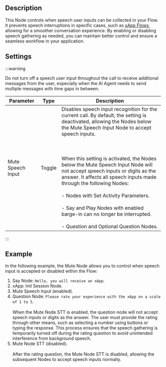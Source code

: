 

## Description
<div class="divider"></div>

This Node controls when speech user inputs can be collected in your Flow.
It prevents speech interruptions in specific cases, such as [xApp Flows](https://docs.cognigy.com/ai/resource/node-reference/xApp/overview/), allowing for a smoother conversation experience.
By enabling or disabling speech gathering as needed,
you can maintain better control and ensure a seamless workflow in your application.

## Settings

:::warning

  Do not turn off a speech user input throughout the call to receive additional messages from the user, especially when the AI Agent needs to send multiple messages with time gaps in between.  

  | Parameter         | Type   | Description                                                                                                                                                                                                                                                                                                                                                                                                                                                                                                                                                                          |
  |-------------------|--------|--------------------------------------------------------------------------------------------------------------------------------------------------------------------------------------------------------------------------------------------------------------------------------------------------------------------------------------------------------------------------------------------------------------------------------------------------------------------------------------------------------------------------------------------------------------------------------------|
  | Mute Speech Input | Toggle | Disables speech input recognition for the current call. By default, the setting is deactivated, allowing the Nodes below the Mute Speech Input Node to accept speech inputs. <br></br><br></br> When this setting is activated, the Nodes below the Mute Speech Input Node will not accept speech inputs or digits as the answer.  It affects all speech inputs made through the following Nodes:<br></br> - Nodes with Set Activity Parameters. <br></br> - Say and Play Nodes with enabled barge-in can no longer be interrupted.<br></br> - Question and Optional Question Nodes. |

:::

## Example

In the following example, the Mute Node allows you to control when speech input is accepted or disabled within the Flow:

1. Say Node: `Hello, you will receive an xApp`.
2. xApp: Init Session Node.
3. Mute Speech Input (enabled).
4. Question Node: `Please rate your experience with the xApp on a scale of 1 to 5`.<br></br>When the Mute Node STT is enabled, the question node will not accept speech inputs or digits as the answer. The user must provide the rating through other means, such as selecting a number using buttons or typing the response. This process ensures that the speech gathering is temporarily turned off during the rating question to avoid unintended interference from background speech.
5. Mute Node STT (disabled). <br></br> After the rating question, the Mute Node STT is disabled, allowing the subsequent Nodes to accept speech inputs normally.